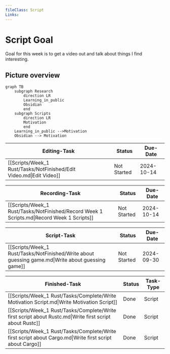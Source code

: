 ```yaml
---
fileClass: Script
Links: 
---
```

# Script Goal

Goal for this week is to get a video out and talk about things I find interesting.

## Picture overview

```mermaid
graph TB
	subgraph Research
		direction LR
		Learning_in_public
		Obsidian
		end
	subgraph Scripts
		direction LR
		Motivation
		end
	Learning_in_public -->Motivation
	Obsidian --> Motivation
```




| Editing-Task                                                        | Status      | Due-Date   |
| ------------------------------------------------------------------- | ----------- | ---------- |
| [[Scripts/Week_1 Rust/Tasks/NotFinished/Edit Video.md\|Edit Video]] | Not Started | 2024-10-14 |


| Recording-Task                                                                            | Status      | Due-Date   |
| ----------------------------------------------------------------------------------------- | ----------- | ---------- |
| [[Scripts/Week_1 Rust/Tasks/NotFinished/Record Week 1 Scripts.md\|Record Week 1 Scripts]] | Not Started | 2024-10-14 |


| Script-Task                                                                                       | Status      | Due-Date   |
| ------------------------------------------------------------------------------------------------- | ----------- | ---------- |
| [[Scripts/Week_1 Rust/Tasks/NotFinished/Write about guessing game.md\|Write about guessing game]] | Not Started | 2024-09-30 |


| Finished-Task                                                                                            | Status | Task-Type |
| -------------------------------------------------------------------------------------------------------- | ------ | --------- |
| [[Scripts/Week_1 Rust/Tasks/Complete/Write Motivation Script.md\|Write Motivation Script]]               | Done   | Script    |
| [[Scripts/Week_1 Rust/Tasks/Complete/Write first script about Rustc.md\|Write first script about Rustc]] | Done   | Script    |
| [[Scripts/Week_1 Rust/Tasks/Complete/Write first script about Cargo.md\|Write first script about Cargo]] | Done   | Script    |

